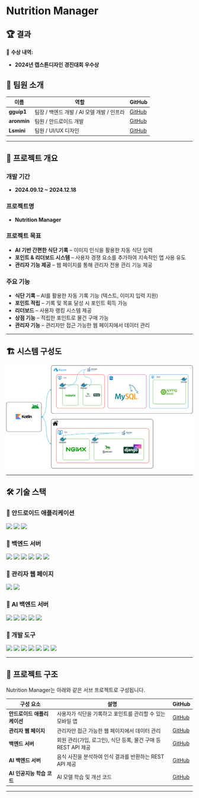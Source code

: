# Nutrition Manager

## 🏆 결과
📌 **수상 내역:**  
-  **2024년 캡스톤디자인 경진대회 우수상**  

## 👥 팀원 소개  

| 이름 | 역할 | GitHub |
|------|-----------------------------|--------------------------------|
| **gguip1** | 팀장 / 백엔드 개발 / AI 모델 개발 / 인프라 | [GitHub](https://github.com/gguip1) |
| **aronmin** | 팀원 / 안드로이드 개발 | [GitHub](https://github.com/aronmin) |
| **Lsmini** | 팀원 / UI/UX 디자인 | [GitHub](https://github.com/Lsmini) |

---

## 📌 프로젝트 개요

### 개발 기간  
- **2024.09.12 ~ 2024.12.18**  

### 프로젝트명  
- **Nutrition Manager**  

### 프로젝트 목표  
- **AI 기반 간편한 식단 기록** – 이미지 인식을 활용한 자동 식단 입력  
- **포인트 & 리더보드 시스템** – 사용자 경쟁 요소를 추가하여 지속적인 앱 사용 유도  
- **관리자 기능 제공** – 웹 페이지를 통해 관리자 전용 관리 기능 제공  

### 주요 기능  
- **식단 기록** – AI를 활용한 자동 기록 기능 (텍스트, 이미지 입력 지원)  
- **포인트 적립** – 기록 및 목표 달성 시 포인트 획득 가능  
- **리더보드** – 사용자 랭킹 시스템 제공  
- **상점 기능** – 적립한 포인트로 물건 구매 가능  
- **관리자 기능** – 관리자만 접근 가능한 웹 페이지에서 데이터 관리  

---

## 🏗️ 시스템 구성도  
![System Architecture](../assets/images/system_architecture.png) 

---

## 🛠️ 기술 스택  

### 📌 안드로이드 애플리케이션
<p> <img src="https://img.shields.io/badge/Kotlin-%230095D5.svg?style=for-the-badge&logo=kotlin&logoColor=white"/> <img src="https://img.shields.io/badge/Android-%233DDC84.svg?style=for-the-badge&logo=android&logoColor=white"/> <img src="https://img.shields.io/badge/XML-%23E34F26.svg?style=for-the-badge&logo=xml&logoColor=white"/> </p>

### 📌 백엔드 서버
<p> <img src="https://img.shields.io/badge/Azure-%230078D4.svg?style=for-the-badge&logo=microsoftazure&logoColor=white"/> <img src="https://img.shields.io/badge/Docker-%232496ED.svg?style=for-the-badge&logo=docker&logoColor=white"/> <img src="https://img.shields.io/badge/NGINX-%23009639.svg?style=for-the-badge&logo=nginx&logoColor=white"/> <img src="https://img.shields.io/badge/Django-%23092E20.svg?style=for-the-badge&logo=django&logoColor=white"/> <img src="https://img.shields.io/badge/Gunicorn-%23449960.svg?style=for-the-badge&logo=gunicorn&logoColor=white"/> <img src="https://img.shields.io/badge/MySQL-%234479A1.svg?style=for-the-badge&logo=mysql&logoColor=white"/></p>

### 📌 관리자 웹 페이지
<p><img src="https://img.shields.io/badge/Spring%20Boot-%236DB33F.svg?style=for-the-badge&logo=springboot&logoColor=white"/> <img src="https://img.shields.io/badge/Thymeleaf-%23005F0F.svg?style=for-the-badge&logo=thymeleaf&logoColor=white"/> </p>

### 📌 AI 백엔드 서버
<p> <img src="https://img.shields.io/badge/Docker-%232496ED.svg?style=for-the-badge&logo=docker&logoColor=white"/> <img src="https://img.shields.io/badge/NGINX-%23009639.svg?style=for-the-badge&logo=nginx&logoColor=white"/> <img src="https://img.shields.io/badge/Django-%23092E20.svg?style=for-the-badge&logo=django&logoColor=white"/> <img src="https://img.shields.io/badge/Gunicorn-%23449960.svg?style=for-the-badge&logo=gunicorn&logoColor=white"/> <img src="https://img.shields.io/badge/Ultralytics-%23FF4081.svg?style=for-the-badge&logo=ultralytics&logoColor=white"/> </p>

### 📌 개발 도구
<p> <img src="https://img.shields.io/badge/Android%20Studio-%233DDC84.svg?style=for-the-badge&logo=androidstudio&logoColor=white"/> <img src="https://img.shields.io/badge/IntelliJ%20IDEA-%23000000.svg?style=for-the-badge&logo=intellijidea&logoColor=white"/> <img src="https://img.shields.io/badge/VS%20Code-%23007ACC.svg?style=for-the-badge&logo=visualstudiocode&logoColor=white"/> <img src="https://img.shields.io/badge/MySQL%20Workbench-%234479A1.svg?style=for-the-badge&logo=mysql&logoColor=white"/> <img src="https://img.shields.io/badge/Postman-%23FF6C37.svg?style=for-the-badge&logo=postman&logoColor=white"/> <img src="https://img.shields.io/badge/PuTTY-%23000000.svg?style=for-the-badge&logo=windows-terminal&logoColor=white"/> <img src="https://img.shields.io/badge/FileZilla-%23BF0000.svg?style=for-the-badge&logo=filezilla&logoColor=white"/> </p>


---

## 🔗 프로젝트 구조  

Nutrition Manager는 아래와 같은 서브 프로젝트로 구성됩니다.  

| 구성 요소 | 설명 | GitHub |
|------------|-------------------------------------------------|----------------|
| **안드로이드 애플리케이션** | 사용자가 식단을 기록하고 포인트를 관리할 수 있는 모바일 앱 | [GitHub](https://github.com/wku-team-potato/N.M_FE) |
| **관리자 웹 페이지** | 관리자만 접근 가능한 웹 페이지에서 데이터 관리 | [GitHub](https://github.com/wku-team-potato/N.M_Manager) |
| **백엔드 서버** | 회원 관리(가입, 로그인), 식단 등록, 물건 구매 등 REST API 제공 | [GitHub](https://github.com/wku-team-potato/N.M_BE) |
| **AI 백엔드 서버** | 음식 사진을 분석하여 인식 결과를 반환하는 REST API 제공 | [GitHub](https://github.com/wku-team-potato/N.M_AI_BE) |
| **AI 인공지능 학습 코드** | AI 모델 학습 및 개선 코드 | [GitHub](https://github.com/wku-team-potato/FoodDetectAI-YOLO) |

---